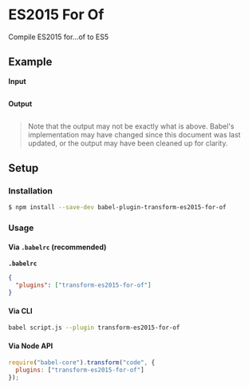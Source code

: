 # ES2015 For Of

Compile ES2015 for...of to ES5

## Example

**Input**

```js
```

**Output**

```js
```

> Note that the output may not be exactly what is above. Babel's implementation
> may have changed since this document was last updated, or the output may have
> been cleaned up for clarity.

## Setup

### Installation

```sh
$ npm install --save-dev babel-plugin-transform-es2015-for-of
```

### Usage

#### Via `.babelrc` (recommended)

**`.babelrc`**

```json
{
  "plugins": ["transform-es2015-for-of"]
}
```

#### Via CLI

```sh
babel script.js --plugin transform-es2015-for-of
```

#### Via Node API

```js
require("babel-core").transform("code", {
  plugins: ["transform-es2015-for-of"]
});
```
